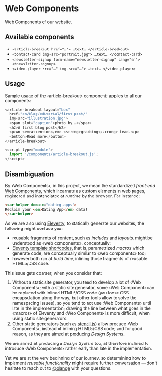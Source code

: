 # Web Components

Web Components of our website.

## Available components

* `<article-breakout href="…"> …text… </article-breakout>`
* `<contact-card img-src="portrait.jpg"> …text… </contact-card>`
* `<newsletter-signup form-name="newsletter-signup" lang="en"></newsletter-signup>`
* `<video-player src="…" img-src="…"> …text… </video-player>`

## Usage

Sample usage of the ‹article-breakout› component; applies to all our components:

```javascript
<article-breakout layout="box"
  href="en/blog/editorial/first-post/"
  img-src="illustration.jpg">
  <span slot="caption">photo by …</span>
  <h2>A first blog post</h2>
  <p>An <em>attention</em>-<strong>grabbing</strong> lead.</p>
  <button>Read more</button>
</article-breakout>

<script type="module">
  import '/components/article-breakout.js';
</script>
```

## Disambiguation

By ‹Web Components›, in this project, we mean the standardized _front-end_ [Web Components](https://www.webcomponents.org/introduction), which incarnate as custom elements in web pages, registered and instanciated at _runtime_ by the browser. For instance:

```html
<sar-helper domain="dating-apps">
Reclaim your <em>Dating App</em> data!
</sar-helper>
```

As we are also using [Eleventy](https://www.11ty.dev), to statically generate our websites, the following might confuse you:

* reusable fragments of content, such as _includes_ and _layouts_, might be understood as «web components», conceptually;
* [Eleventy template shortcodes](https://www.11ty.dev/docs/shortcodes/), that is, parametrized _macros_ which generate code, are conceptually similar to «web components» too;
* however both run at _build time_, inlining those fragments of reusable HTML5/CSS code.

This issue gets coarser, when you consider that:

1. Without a static site generator, you tend to develop a lot of ‹Web Components›; with a static site generator, some ‹Web Component› can be replaced with inlined HTML5/CSS code (you loose CSS encapsulation along the way, but other tools allow to solve the namespacing issues), so you tend to not use ‹Web Components› until late in the implementation; drawing the line between what goes in the «macros» of Eleventy and ‹Web Components› is more difficult, when using static site generators.
2. Other static generators (such as [stencil.js](https://stenciljs.com)) allow produce ‹Web Components›, instead of inlining HTML5/CSS code; and for good reason, as they are aimed at producing _Design Systems_.

We are aimed at producing a _Design System_ too; at therefore inclined to introduce ‹Web Components› rather early than late in the implementation. 

Yet we are at the very beginning of our journey, so determining how to implement _reusable functionality_ might require further conversation — don't hesitate to reach out to [@olange](http://github.com/olange) with your questions.